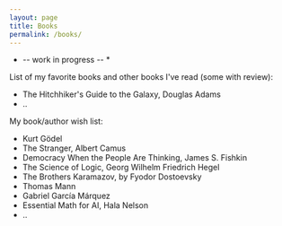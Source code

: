 ```yaml
---
layout: page
title: Books
permalink: /books/
---
```


* -- work in progress -- *

List of my favorite books and other books I've read (some with review):

* The Hitchhiker's Guide to the Galaxy, Douglas Adams
* ..

My book/author wish list:

* Kurt Gödel
* The Stranger, Albert Camus
* Democracy When the People Are Thinking, James S. Fishkin
* The Science of Logic, Georg Wilhelm Friedrich Hegel
* The Brothers Karamazov, by Fyodor Dostoevsky
* Thomas Mann
* Gabriel García Márquez
* Essential Math for AI, Hala Nelson
* ..